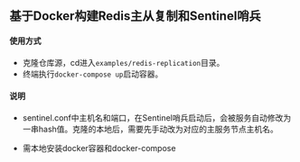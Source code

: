 基于Docker构建Redis主从复制和Sentinel哨兵
-------------------------------------

#### 使用方式
- 克隆仓库源，cd进入`examples/redis-replication`目录。
- 终端执行`docker-compose up`启动容器。

#### 说明
- sentinel.conf中主机名和端口，在Sentinel哨兵启动后，会被服务自动修改为一串hash值。克隆的本地后，需要先手动改为对应的主服务节点主机名。

- 需本地安装docker容器和docker-compose